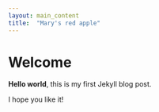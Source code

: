 ```yaml
---
layout: main_content
title:  "Mary's red apple"
---
```


# Welcome

**Hello world**, this is my first Jekyll blog post.

I hope you like it!
